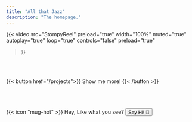 ```yaml
---
title: "All that Jazz"
description: "The homepage."
---
```


{{< 
    video src="StompyReel" 
    preload="true"
    width="100%"
    muted="true"
    autoplay="true"
    loop="true" 
    controls="false"
    preload="true"
>}}

<br/>
<br/>

{{< button href="/projects">}}
Show me more!
{{< /button >}}

<br/>
<br/>
<br/>

<div class="flex px-4 py-2 mb-8 text-base rounded-xl bg-transparent">
  <span class="flex items-center ltr:pr-3 rtl:pl-3 text-primary-400">
    {{< icon "mug-hot" >}}
  </span>
  <span class="flex items-center justify-between grow dark:text-neutral-300">
    <span class="prose dark:prose-invert">Hey, Like what you see?</span>
    <a href = "mailto:massimiliano.truzzi@gmail.com">
        <button>
        Say Hi! 👋
        </button>
    </a>
  </span>
</div>
